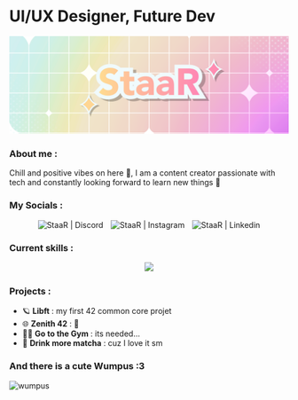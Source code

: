 # UI/UX Designer, Future Dev

![Banner](https://github.com/StaaRTTV/StaaRTTV/blob/main/16-9eeeeee.png?raw=true)

<h3 align="left">About me :</h3>
<p align="left"> 
  Chill and positive vibes on here 🫶, I am a content creator passionate with tech and constantly looking forward to learn new things 👀
</p>

### My Socials : 

<p align="center">
  <a href="https://discord.gg/staar" target="_blank" style="text-decoration: none;">
    <img alt="StaaR | Discord" width="48px" src="https://skillicons.dev/icons?i=discord" />
  </a>
  <a href="https://instagram.com/gabrielle.pch" target="_blank" style="margin: 0 10px; text-decoration: none;">
    <img alt="StaaR | Instagram" width="48px" src="https://skillicons.dev/icons?i=instagram" />
  </a>
  <a href="https://www.linkedin.com/in/gabrielle-pochon-2bb0b0255/" target="_blank" style="text-decoration: none;">
    <img alt="StaaR | Linkedin" width="48px" src="https://skillicons.dev/icons?i=linkedin" />
  </a>
</p>

### Current skills :

<p align="center">
  <a href="https://skillicons.dev">
    <img src="https://skillicons.dev/icons?i=git,vscode,linux,c,vim,figma,ae,blender,ps" />
  </a>
</p>

<h3 align="left">Projects :</h3>
<ul align="left">
  <li>🪐 <strong>Libft</strong> : my first 42 common core projet</li>
  <li>🌐 <strong>Zenith 42</strong> : 👀</li>
  <li>💪🏻 <strong>Go to the Gym</strong> : its needed...</li>
  <li>🍵 <strong>Drink more matcha</strong> : cuz I love it sm</li>
</ul>

[youtube]: https://www.youtube.com/@Shinystaar_
[instagram]: https://instagram.com/gabrielle.pch
[discord]: https://discord.com/invite/staar

### And there is a cute Wumpus :3 
<img alt=wumpus width="200px" src="https://mcmodels.net/_ipx/f_webp/https://api.mcmodels.net/storage/product-images/12113/01J2DAPFYZT5P7KZDWZQ4YEFP8.png" />
